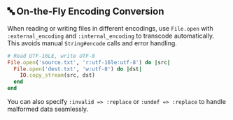 ## 🔤 On-the-Fly Encoding Conversion

When reading or writing files in different encodings, use `File.open` with `:external_encoding` and `:internal_encoding` to transcode automatically. This avoids manual `String#encode` calls and error handling.

```ruby
# Read UTF-16LE, write UTF-8
File.open('source.txt', 'r:utf-16le:utf-8') do |src|
  File.open('dest.txt', 'w:utf-8') do |dst|
    IO.copy_stream(src, dst)
  end
end
```

You can also specify `:invalid => :replace` or `:undef => :replace` to handle malformed data seamlessly.